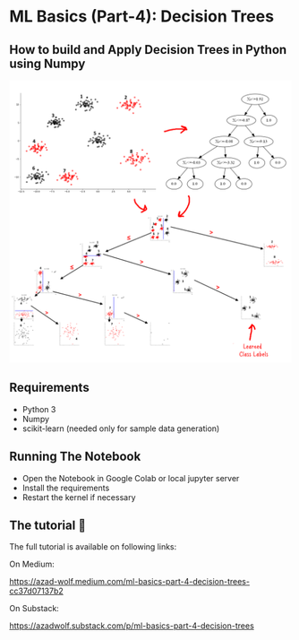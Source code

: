# ML Basics (Part-4): Decision Trees
## How to build and Apply Decision Trees in Python using Numpy

![demo](cover.png)

## Requirements

* Python 3
* Numpy
* scikit-learn (needed only for sample data generation)

## Running The Notebook

* Open the Notebook in Google Colab or local jupyter server
* Install the requirements
* Restart the kernel if necessary 


## The tutorial 📃

The full tutorial is available on following links:

On Medium:

https://azad-wolf.medium.com/ml-basics-part-4-decision-trees-cc37d07137b2

On Substack:

https://azadwolf.substack.com/p/ml-basics-part-4-decision-trees








